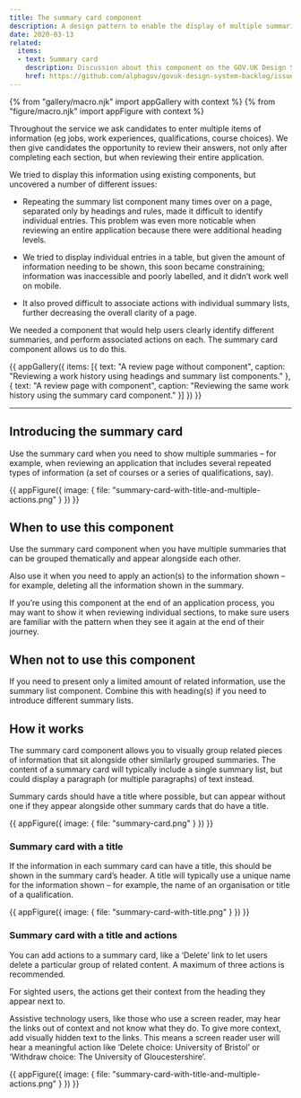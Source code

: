 ```yaml
---
title: The summary card component
description: A design pattern to enable the display of multiple summaries alongside each other.
date: 2020-03-13
related:
  items:
  - text: Summary card
    description: Discussion about this component on the GOV.UK Design System Community Backlog
    href: https://github.com/alphagov/govuk-design-system-backlog/issues/210
---
```


{% from "gallery/macro.njk" import appGallery with context %}
{% from "figure/macro.njk" import appFigure with context %}

Throughout the service we ask candidates to enter multiple items of information (eg jobs, work experiences, qualifications, course choices). We then give candidates the opportunity to review their answers, not only after completing each section, but when reviewing their entire application.

We tried to display this information using existing components, but uncovered a number of different issues:

* Repeating the summary list component many times over on a page, separated only by headings and rules, made it difficult to identify individual entries. This problem was even more noticable when reviewing an entire application because there were additional heading levels.

* We tried to display individual entries in a table, but given the amount of information needing to be shown, this soon became constraining; information was inaccessible and poorly labelled, and it didn’t work well on mobile.

* It also proved difficult to associate actions with individual summary lists, further decreasing the overall clarity of a page.

We needed a component that would help users clearly identify different summaries, and perform associated actions on each. The summary card component allows us to do this.

{{ appGallery({
  items: [{
    text: "A review page without component",
    caption: "Reviewing a work history using headings and summary list components."
  }, {
    text: "A review page with component",
    caption: "Reviewing the same work history using the summary card component."
  }]
}) }}

* * *

## Introducing the summary card

Use the summary card when you need to show multiple summaries – for example, when reviewing an application that includes several repeated types of information (a set of courses or a series of qualifications, say).

{{ appFigure({
  image: {
    file: "summary-card-with-title-and-multiple-actions.png"
  }
}) }}

## When to use this component

Use the summary card component when you have multiple summaries that can be grouped thematically and appear alongside each other.

Also use it when you need to apply an action(s) to the information shown – for example, deleting all the information shown in the summary.

If you’re using this component at the end of an application process, you may want to show it when reviewing individual sections, to make sure users are familiar with the pattern when they see it again at the end of their journey.

## When not to use this component

If you need to present only a limited amount of related information, use the summary list component. Combine this with heading(s) if you need to introduce different summary lists.

## How it works

The summary card component allows you to visually group related pieces of information that sit alongside other similarly grouped summaries. The content of a summary card will typically include a single summary list, but could display a paragraph (or multiple paragraphs) of text instead.

Summary cards should have a title where possible, but can appear without one if they appear alongside other summary cards that do have a title.

{{ appFigure({
  image: {
    file: "summary-card.png"
  }
}) }}

### Summary card with a title

If the information in each summary card can have a title, this should be shown in the summary card’s header. A title will typically use a unique name for the information shown – for example, the name of an organisation or title of a qualification.

{{ appFigure({
  image: {
    file: "summary-card-with-title.png"
  }
}) }}

### Summary card with a title and actions

You can add actions to a summary card, like a ‘Delete’ link to let users delete a particular group of related content. A maximum of three actions is recommended.

For sighted users, the actions get their context from the heading they appear next to.

Assistive technology users, like those who use a screen reader, may hear the links out of context and not know what they do. To give more context, add visually hidden text to the links. This means a screen reader user will hear a meaningful action like ‘Delete choice: University of Bristol’ or ‘Withdraw choice: The University of Gloucestershire’.

{{ appFigure({
  image: {
    file: "summary-card-with-title-and-multiple-actions.png"
  }
}) }}
